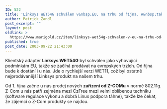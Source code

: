```yaml
---
ID: 522
title: 'Linksys WET54G schválen v&nbsp;EU, na trhu od října. A&nbsp;také Z-Com nově.'
author: Patrick Zandl
post_excerpt: ""
layout: post
oldlink: >
  https://www.marigold.cz/item/linksys-wet54g-schvalen-v-eu-na-trhu-od-rijna-a-take-z-com-nove
published: true
post_date: 2003-09-22 21:43:00
---
```

<p>
Klientský adaptér <STRONG>Linksys WET54G</STRONG> byl schválen jako vyhovující podmínkám EU, takže se začíná prodávat na evropských trzích. Od října bude k dostání i u nás. Jde o rychlejší verzi WET11, což byl ostatně nejprodávanější Linksys produkt na našem trhu. </p>

<p>
Od 1. října začne u nás prodej nových <STRONG>zařízení od Z-COMu</STRONG> v normě 802.11g. Z-Com u nás patří zejména mezi CzFree mezi velmi oblíbenou techniku (software regulace výkonu a dobrá Linux podpora táhne), takže lze čekat, že zájemci o Z-Com produkty se najdou. </p>
